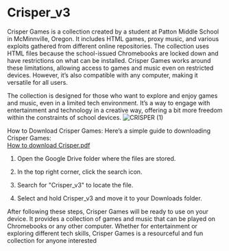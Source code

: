 # Crisper_v3
Crisper Games is a collection created by a student at Patton Middle School in McMinnville, Oregon. It includes HTML games, proxy music, and various exploits gathered from different online repositories. The collection uses HTML files because the school-issued Chromebooks are locked down and have restrictions on what can be installed. Crisper Games works around these limitations, allowing access to games and music even on restricted devices. However, it’s also compatible with any computer, making it versatile for all users.

The collection is designed for those who want to explore and enjoy games and music, even in a limited tech environment. It’s a way to engage with entertainment and technology in a creative way, offering a bit more freedom within the constraints of school devices.
![CRISPER (1)](https://github.com/user-attachments/assets/b5a89f5e-5325-4c44-82ca-d5a190d3c6cb)

How to Download Crisper Games:
Here’s a simple guide to downloading Crisper Games:   
[How to download Crisper.pdf](https://github.com/user-attachments/files/18529441/How.to.download.Crisper.pdf)
1. Open the Google Drive folder where the files are stored.
                                                             
5. In the top right corner, click the search icon.
   
6. Search for "Crisper_v3" to locate the file.
   
7. Select and hold Crisper_v3 and move it to your Downloads folder.
   
After following these steps, Crisper Games will be ready to use on your device. It provides a collection of games and music that can be played on Chromebooks or any other computer. Whether for entertainment or exploring different tech skills, Crisper Games is a resourceful and fun collection for anyone interested
